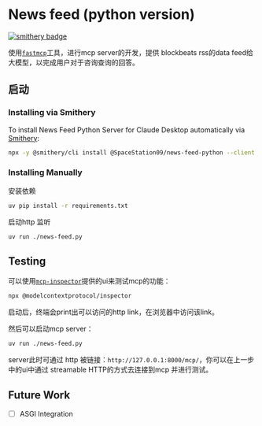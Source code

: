 # News feed (python version)

[![smithery badge](https://smithery.ai/badge/@SpaceStation09/news-feed-python)](https://smithery.ai/server/@SpaceStation09/news-feed-python)

使用[`fastmcp`](https://gofastmcp.com/getting-started/quickstart)工具，进行mcp server的开发，提供 blockbeats rss的data feed给大模型，以完成用户对于咨询查询的回答。

## 启动

### Installing via Smithery

To install News Feed Python Server for Claude Desktop automatically via [Smithery](https://smithery.ai/server/@SpaceStation09/news-feed-python):

```bash
npx -y @smithery/cli install @SpaceStation09/news-feed-python --client claude
```

### Installing Manually
安装依赖

``` bash
uv pip install -r requirements.txt 
```

启动http 监听

```bash
uv run ./news-feed.py
```

## Testing

可以使用[`mcp-inspector`](https://github.com/modelcontextprotocol/inspector)提供的ui来测试mcp的功能：

```bash
npx @modelcontextprotocol/inspector
```

启动后，终端会print出可以访问的http link，在浏览器中访问该link。

然后可以启动mcp server：

```bash
uv run ./news-feed.py
```

server此时可通过 http 被链接：`http://127.0.0.1:8000/mcp/`，你可以在上一步中的ui中通过 streamable HTTP的方式去连接到mcp 并进行测试。

## Future Work

- [ ] ASGI Integration
